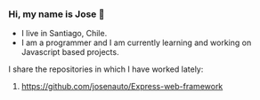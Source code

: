 ### Hi, my name is Jose 👋

- I live in Santiago, Chile.
- I am a programmer and I am currently learning and working on Javascript based projects.

I share the repositories in which I have worked lately:

1. https://github.com/josenauto/Express-web-framework
<!--
**josenauto/josenauto** is a ✨ _special_ ✨ repository because its `README.md` (this file) appears on your GitHub profile.

Here are some ideas to get you started:

- 🔭 I’m currently working on ...
- 🌱 I’m currently learning ...
- 👯 I’m looking to collaborate on ...
- 🤔 I’m looking for help with ...
- 💬 Ask me about ...
- 📫 How to reach me: ...
- 😄 Pronouns: ...
- ⚡ Fun fact: ...
-->
